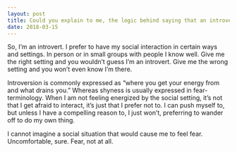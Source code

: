 ```yaml
---
layout: post
title: Could you explain to me, the logic behind saying that an introvert is not necessarily shy?
date: 2018-03-15
---
```


<p>So, I’m an introvert. I prefer to have my social interaction in certain ways and settings. In person or in small groups with people I know well. Give me the right setting and you wouldn’t guess I’m an introvert. Give me the wrong setting and you won’t even know I’m there.</p><p>Introversion is commonly expressed as “where you get your energy from and what drains you.” Whereas shyness is usually expressed in fear-terminology. When I am not feeling energized by the social setting, it’s not that I get afraid to interact, it’s just that I prefer not to. I can push myself to, but unless I have a compelling reason to, I just won’t, preferring to wander off to do my own thing.</p><p>I cannot imagine a social situation that would cause me to feel fear. Uncomfortable, sure. Fear, not at all.</p>
